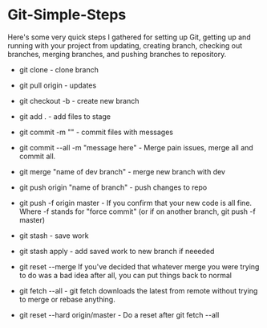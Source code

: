 # Git-Simple-Steps

 Here's some very quick steps I gathered for setting up Git, getting up and running with your project from updating, creating branch, checking out branches, merging branches, and pushing branches to repository. 


- git clone - clone branch

- git pull origin - updates

- git checkout  -b - create new branch

- git add . - add files to stage

- git commit -m "" - commit files with messages

- git commit --all -m "message here" - Merge pain issues, merge all and commit all.

- git merge "name of dev branch" - merge new branch with dev

- git push origin "name of branch" - push changes to repo

- git push -f origin master - If you confirm that your new code is all fine. 
Where -f stands for "force commit" (or if on another branch, git push -f <repo name> master)

- git stash - save work

- git stash apply - add saved work to new branch if neeeded

- git reset --merge  If you've decided that whatever merge you were trying to do was a bad idea after all, you can put things back to normal 

- git fetch --all - git fetch downloads the latest from remote without trying to merge or rebase anything.
- git reset --hard origin/master - Do a reset after git fetch --all



